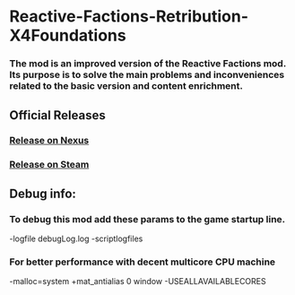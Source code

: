 # Reactive-Factions-Retribution-X4Foundations
### The mod is an improved version of the Reactive Factions mod. Its purpose is to solve the main problems and inconveniences related to the basic version and content enrichment.

## Official Releases
### [Release on Nexus](https://www.nexusmods.com/x4foundations/mods/746/)

### [Release on Steam](https://steamcommunity.com/sharedfiles/filedetails/?id=2545236840)


## Debug info:

### To debug this mod add these params to the game startup line.

-logfile debugLog.log -scriptlogfiles

### For better performance with decent multicore CPU machine

-malloc=system +mat_antialias 0 window -USEALLAVAILABLECORES 

